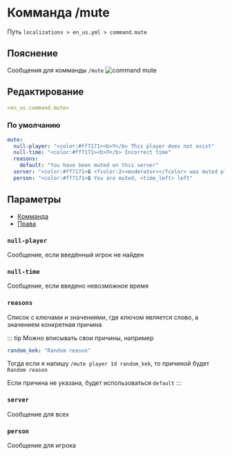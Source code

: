 # Комманда /mute
Путь `localizations > en_us.yml > command.mute`

## Пояснение
Сообщения для комманды `/mute`
![command mute](/commandmute.png)

## Редактирование
```yaml
<en_us.command.mute>
```

### По умолчанию
```yaml
mute:
  null-player: "<color:#ff7171><b>⁉</b> This player does not exist"
  null-time: "<color:#ff7171><b>⁉</b> Incorrect time"
  reasons:
    default: "You have been muted on this server"
  server: "<color:#ff7171>🔒 <fcolor:2><moderator></fcolor> was muted player <fcolor:2><player></fcolor> <fcolor:1><hover:show_text:\"<fcolor:1>ID: <id><br>Date: <date><br>Time: <time><br>Remaining time: <time_left><br>Moderator: <moderator><br>Reason: <reason>\">[INFO]</hover>"
  person: "<color:#ff7171>🔒 You are muted, <time_left> left"
```

## Параметры

- [Комманда](/docs/command/mute/)
- [Права](/docs/permission/command/mute/)

### `null-player`

Сообщение, если введённый игрок не найден

### `null-time`

Сообщение, если введено невозможное время

### `reasons`

Список с ключами и значениями, где ключом является слово, а значением конкретная причина

::: tip Можно вписывать свои причины, например
```yaml
random_kek: "Random reason"
```
Тогда если я напишу `/mute player 1d random_kek`, то причиной будет `Random reason`

Если причина не указана, будет использоваться `default`
:::

### `server`

Сообщение для всех

### `person`

Сообщение для игрока

